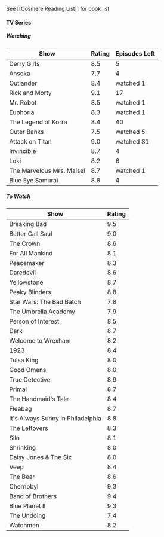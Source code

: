 See [[Cosmere Reading List]] for book list
#### TV Series
##### Watching
| Show                      | Rating | Episodes Left |
| ------------------------- | ------ | ------------- |
| Derry Girls               | 8.5    | 5             |
| Ahsoka                    | 7.7    | 4             |
| Outlander                 | 8.4    | watched 1     |
| Rick and Morty            | 9.1    | 17            |
| Mr. Robot                 | 8.5    | watched 1     |
| Euphoria                  | 8.3    | watched 1     |
| The Legend of Korra       | 8.4    | 40            |
| Outer Banks               | 7.5    | watched 5     |
| Attack on Titan           | 9.0    | watched S1    |
| Invincible                | 8.7    | 4             |
| Loki                      | 8.2    | 6             |
| The Marvelous Mrs. Maisel | 8.7    | watched 1     |
| Blue Eye Samurai          | 8.8    | 4             | 

##### To Watch
| Show                              | Rating |
| --------------------------------- | ------ |
| Breaking Bad                      | 9.5    |
| Better Call Saul                  | 9.0    |
| The Crown                         | 8.6    |
| For All Mankind                   | 8.1    |
| Peacemaker                        | 8.3    |
| Daredevil                         | 8.6    |
| Yellowstone                       | 8.7    |
| Peaky Blinders                    | 8.8    |
| Star Wars: The Bad Batch          | 7.8    |
| The Umbrella Academy              | 7.9    |
| Person of Interest                | 8.5    |
| Dark                              | 8.7    |
| Welcome to Wrexham                | 8.2    |
| 1923                              | 8.4    |
| Tulsa King                        | 8.0    |
| Good Omens                        | 8.0    |
| True Detective                    | 8.9    |
| Primal                            | 8.7    |
| The Handmaid's Tale               | 8.4    |
| Fleabag                           | 8.7    |
| It's Always Sunny in Philadelphia | 8.8    |
| The Leftovers                     | 8.3    |
| Silo                              | 8.1    |
| Shrinking                         | 8.0    |
| Daisy Jones & The Six             | 8.0    |
| Veep                              | 8.4    |
| The Bear                          | 8.6    |
| Chernobyl                         | 9.3    |
| Band of Brothers                  | 9.4    |
| Blue Planet II                    | 9.3    |
| The Undoing                       | 7.4    |
| Watchmen                          | 8.2    |

